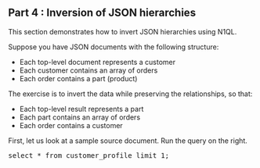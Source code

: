 ## <b>Part 4 : Inversion of JSON hierarchies</b>

This section demonstrates how to invert JSON hierarchies using N1QL.

Suppose you have JSON documents with the following structure:
* Each top-level document represents a customer
* Each customer contains an array of orders
* Each order contains a part (product)

The exercise is to invert the data while preserving the relationships,
so that:
* Each top-level result represents a part
* Each part contains an array of orders
* Each order contains a customer

First, let us look at a sample source document. Run the query on the
right.

<pre id="example">
select * from customer_profile limit 1;

</pre>

